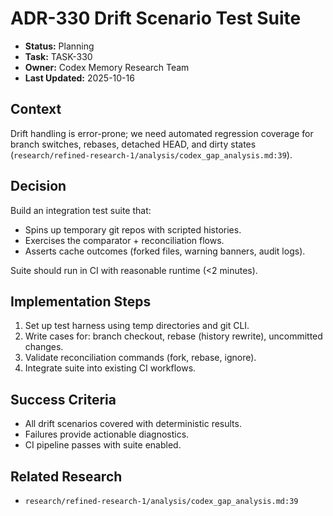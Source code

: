 # ADR-330 Drift Scenario Test Suite

- **Status:** Planning
- **Task:** TASK-330
- **Owner:** Codex Memory Research Team
- **Last Updated:** 2025-10-16

## Context
Drift handling is error-prone; we need automated regression coverage for branch switches, rebases, detached HEAD, and dirty states (`research/refined-research-1/analysis/codex_gap_analysis.md:39`).

## Decision
Build an integration test suite that:
- Spins up temporary git repos with scripted histories.
- Exercises the comparator + reconciliation flows.
- Asserts cache outcomes (forked files, warning banners, audit logs).

Suite should run in CI with reasonable runtime (<2 minutes).

## Implementation Steps
1. Set up test harness using temp directories and git CLI.
2. Write cases for: branch checkout, rebase (history rewrite), uncommitted changes.
3. Validate reconciliation commands (fork, rebase, ignore).
4. Integrate suite into existing CI workflows.

## Success Criteria
- All drift scenarios covered with deterministic results.
- Failures provide actionable diagnostics.
- CI pipeline passes with suite enabled.

## Related Research
- `research/refined-research-1/analysis/codex_gap_analysis.md:39`

